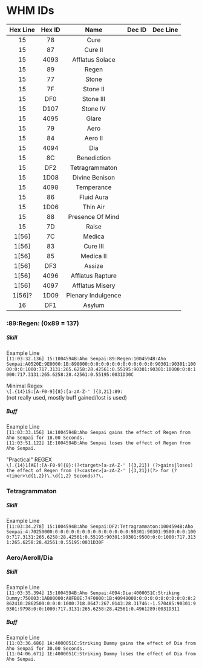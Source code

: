 # WHM IDs

Hex Line | Hex ID | Name | Dec ID | Dec Line
:---:|:---:|:---:|:---:|:---:
15|78|Cure  
15|87|Cure II
15|4093|Afflatus Solace
15|89|Regen
15|77|Stone
15|7F|Stone II
15|DF0|Stone III
15|D107|Stone IV
15|4095|Glare
15|79|Aero  
15|84|Aero II  
15|4094|Dia
15|8C|Benediction
15|DF2|Tetragrammaton  
15|1D08|Divine Benison  
15|4098|Temperance  
15|86|Fluid Aura  
15|1D06|Thin Air
15|88|Presence Of Mind 
15|7D|Raise 
1[56]|7C|Medica  
1[56]|83|Cure III  
1[56]|85|Medica II  
1[56]|DF3|Assize  
1[56]|4096|Afflatus Rapture
1[56]|4097|Afflatus Misery
1[56]?|1D09|Plenary Indulgence
16|DF1|Asylum  



### :89:Regen: (0x89 = 137)

##### Skill

Example Line  
`[11:03:32.136] 15:1004594B:Aho Senpai:89:Regen:1004594B:Aho Senpai:A0520E:9E0000:1B:898000:0:0:0:0:0:0:0:0:0:0:0:0:90301:90301:10000:0:0:1000:717.3131:265.6258:28.42561:0.55195:90301:90301:10000:0:0:1000:717.3131:265.6258:28.42561:0.55195:0031D30C`

Minimal Regex  
`\[.{14}15:[A-F0-9]{8}:[a-zA-Z-' ]{3,21}:89:`  
(not really used, mostly buff gained/lost is used)

##### Buff

Example Line  
`[11:03:33.156] 1A:1004594B:Aho Senpai gains the effect of Regen from Aho Senpai for 18.00 Seconds.`  
`[11:03:51.122] 1E:1004594B:Aho Senpai loses the effect of Regen from Aho Senpai.`

"Practical" REGEX  
`\[.{14}1[AE]:[A-F0-9]{8}:(?<target>[a-zA-Z-' ]{3,21}) (?>gains|loses) the effect of Regen from (?<caster>[a-zA-Z-' ]{3,21})(?> for (?<timer>\d{1,2})\.\d{1,2} Seconds)?\.`  

### Tetragrammaton

##### Skill

Example Line  
`[11:03:34.278] 15:1004594B:Aho Senpai:DF2:Tetragrammaton:1004594B:Aho Senpai:4:70250000:0:0:0:0:0:0:0:0:0:0:0:0:0:0:90301:90301:9500:0:0:1000:717.3131:265.6258:28.42561:0.55195:90301:90301:9500:0:0:1000:717.3131:265.6258:28.42561:0.55195:0031D30F`

### Aero/AeroII/Dia

##### Skill

Example Line  
`[11:03:35.394] 15:1004594B:Aho Senpai:4094:Dia:4000051C:Striking Dummy:750003:1AB00000:A0FB0E:74F0000:1B:40948000:0:0:0:0:0:0:0:0:0:0:2862410:2862500:0:0:0:1000:718.0647:267.0143:28.31746:-1.570485:90301:90301:9798:0:0:1000:717.3131:265.6258:28.42561:0.4961289:0031D311`

##### Buff

Example Line  
`[11:03:36.686] 1A:4000051C:Striking Dummy gains the effect of Dia from Aho Senpai for 30.00 Seconds.`  
`[11:04:06.671] 1E:4000051C:Striking Dummy loses the effect of Dia from Aho Senpai.`
